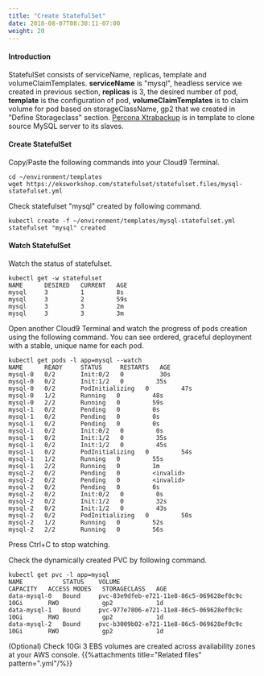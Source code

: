 ```yaml
---
title: "Create StatefulSet"
date: 2018-08-07T08:30:11-07:00
weight: 20
---
```

#### Introduction
StatefulSet consists of serviceName, replicas, template and volumeClaimTemplates.
**serviceName** is "mysql", headless service we created in previous section, **replicas** is 3, the desired number of pod, **template** is the configuration of pod, **volumeClaimTemplates** is to claim volume for pod based on storageClassName, gp2 that we created in "Define Storageclass" section. [Percona Xtrabackup](https://www.percona.com/software/mysql-database/percona-xtrabackup) is in template to clone source MySQL server to its slaves.
#### Create StatefulSet
Copy/Paste the following commands into your Cloud9 Terminal.
```
cd ~/environment/templates
wget https://eksworkshop.com/statefulset/statefulset.files/mysql-statefulset.yml
```
Check statefulset "mysql" created by following command.
```
kubectl create -f ~/environment/templates/mysql-statefulset.yml
statefulset "mysql" created
```
#### Watch StatefulSet
Watch the status of statefulset.
```
kubectl get -w statefulset
NAME      DESIRED   CURRENT   AGE
mysql     3         1         8s
mysql     3         2         59s
mysql     3         3         2m
mysql     3         3         3m
```
Open another Cloud9 Terminal and watch the progress of pods creation using the following command. You can see ordered, graceful deployment with a stable, unique name for each pod.
```
kubectl get pods -l app=mysql --watch
NAME      READY     STATUS     RESTARTS   AGE
mysql-0   0/2       Init:0/2   0          30s
mysql-0   0/2       Init:1/2   0         35s
mysql-0   0/2       PodInitializing   0         47s
mysql-0   1/2       Running   0         48s
mysql-0   2/2       Running   0         59s
mysql-1   0/2       Pending   0         0s
mysql-1   0/2       Pending   0         0s
mysql-1   0/2       Pending   0         0s
mysql-1   0/2       Init:0/2   0         0s
mysql-1   0/2       Init:1/2   0         35s
mysql-1   0/2       Init:1/2   0         45s
mysql-1   0/2       PodInitializing   0         54s
mysql-1   1/2       Running   0         55s
mysql-1   2/2       Running   0         1m
mysql-2   0/2       Pending   0         <invalid>
mysql-2   0/2       Pending   0         <invalid>
mysql-2   0/2       Pending   0         0s
mysql-2   0/2       Init:0/2   0         0s
mysql-2   0/2       Init:1/2   0         32s
mysql-2   0/2       Init:1/2   0         43s
mysql-2   0/2       PodInitializing   0         50s
mysql-2   1/2       Running   0         52s
mysql-2   2/2       Running   0         56s
```
Press Ctrl+C to stop watching.

Check the dynamically created PVC by following command.
```
kubectl get pvc -l app=mysql
NAME           STATUS    VOLUME                                     CAPACITY   ACCESS MODES   STORAGECLASS   AGE
data-mysql-0   Bound     pvc-83e9dfeb-e721-11e8-86c5-069628ef0c9c   10Gi       RWO            gp2            1d
data-mysql-1   Bound     pvc-977e7806-e721-11e8-86c5-069628ef0c9c   10Gi       RWO            gp2            1d
data-mysql-2   Bound     pvc-b3009b02-e721-11e8-86c5-069628ef0c9c   10Gi       RWO            gp2            1d
```
(Optional) Check 10Gi 3 EBS volumes are created across availability zones at your AWS console.
{{%attachments title="Related files" pattern=".yml"/%}}
